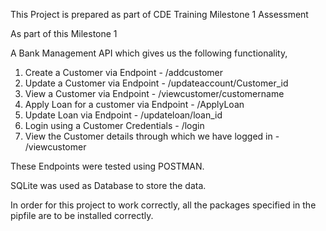 This Project is prepared as part of CDE Training Milestone 1 Assessment

As part of this Milestone 1

A Bank Management API which gives us the following functionality,

1. Create a Customer via Endpoint - /addcustomer
2. Update a Customer via Endpoint - /updateaccount/Customer_id
3. View a Customer via Endpoint - /viewcustomer/customername
4. Apply Loan for a customer via Endpoint - /ApplyLoan
5. Update Loan via Endpoint - /updateloan/loan_id
6. Login using a Customer Credentials - /login
7. View the Customer details through which we have logged in - /viewcustomer 

These Endpoints were tested using POSTMAN.

SQLite was used as Database to store the data.

In order for this project to work correctly, all the packages specified in the pipfile are to be installed correctly.

